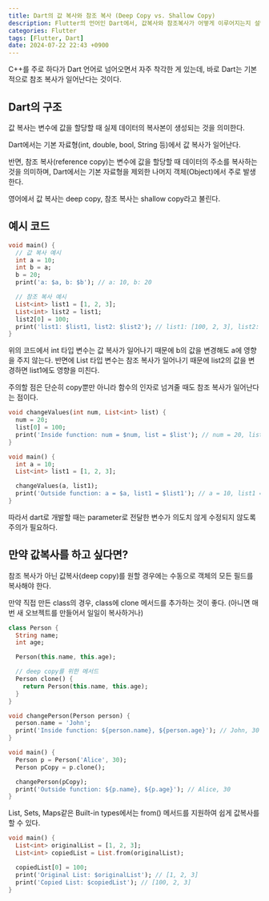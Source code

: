```yaml
---
title: Dart의 값 복사와 참조 복사 (Deep Copy vs. Shallow Copy)
description: Flutter의 언어인 Dart에서, 값복사와 참조복사가 어떻게 이루어지는지 설명합니다. 또 코드 예시를 통해서 실제 동작을 테스트합니다.
categories: Flutter
tags: [Flutter, Dart]
date: 2024-07-22 22:43 +0900
---
```


C++를 주로 하다가 Dart 언어로 넘어오면서 자주 착각한 게 있는데, 바로 Dart는 기본적으로 참조 복사가 일어난다는 것이다.

## Dart의 구조
값 복사는 변수에 값을 할당할 때 실제 데이터의 복사본이 생성되는 것을 의미한다. 

Dart에서는 기본 자료형(int, double, bool, String 등)에서 값 복사가 일어난다. 

반면, 참조 복사(reference copy)는 변수에 값을 할당할 때 데이터의 주소를 복사하는 것을 의미하며, Dart에서는 기본 자료형을 제외한 나머지 객체(Object)에서 주로 발생한다.

영어에서 값 복사는 deep copy, 참조 복사는 shallow copy라고 불린다.

## 예시 코드
```dart
void main() {
  // 값 복사 예시
  int a = 10;
  int b = a;
  b = 20;
  print('a: $a, b: $b'); // a: 10, b: 20

  // 참조 복사 예시
  List<int> list1 = [1, 2, 3];
  List<int> list2 = list1;
  list2[0] = 100;
  print('list1: $list1, list2: $list2'); // list1: [100, 2, 3], list2: [100, 2, 3]
}
```
위의 코드에서 int 타입 변수는 값 복사가 일어나기 때문에 b의 값을 변경해도 a에 영향을 주지 않는다. 
반면에 List<int> 타입 변수는 참조 복사가 일어나기 때문에 list2의 값을 변경하면 list1에도 영향을 미친다.

주의할 점은 단순히 copy뿐만 아니라 함수의 인자로 넘겨줄 때도 참조 복사가 일어난다는 점이다.
```dart
void changeValues(int num, List<int> list) {
  num = 20;
  list[0] = 100;
  print('Inside function: num = $num, list = $list'); // num = 20, list = [100, 2, 3]
}

void main() {
  int a = 10;
  List<int> list1 = [1, 2, 3];

  changeValues(a, list1);
  print('Outside function: a = $a, list1 = $list1'); // a = 10, list1 = [100, 2, 3]
}
```
따라서 dart로 개발할 때는 parameter로 전달한 변수가 의도치 않게 수정되지 않도록 주의가 필요하다.

## 만약 값복사를 하고 싶다면?
참조 복사가 아닌 값복사(deep copy)를 원할 경우에는 수동으로 객체의 모든 필드를 복사해야 한다. 

만약 직접 만든 class의 경우, class에 clone 메서드를 추가하는 것이 좋다. (아니면 매번 새 오브젝트를 만들어서 일일이 복사하거나)
```dart
class Person {
  String name;
  int age;

  Person(this.name, this.age);

  // deep copy를 위한 메서드
  Person clone() {
    return Person(this.name, this.age);
  }
}

void changePerson(Person person) {
  person.name = 'John';
  print('Inside function: ${person.name}, ${person.age}'); // John, 30
}

void main() {
  Person p = Person('Alice', 30);
  Person pCopy = p.clone();

  changePerson(pCopy);
  print('Outside function: ${p.name}, ${p.age}'); // Alice, 30
}
```

List, Sets, Maps같은 Built-in types에서는 from() 메서드를 지원하여 쉽게 값복사를 할 수 있다.
```dart
void main() {
  List<int> originalList = [1, 2, 3];
  List<int> copiedList = List.from(originalList);

  copiedList[0] = 100;
  print('Original List: $originalList'); // [1, 2, 3]
  print('Copied List: $copiedList'); // [100, 2, 3]
}
```
